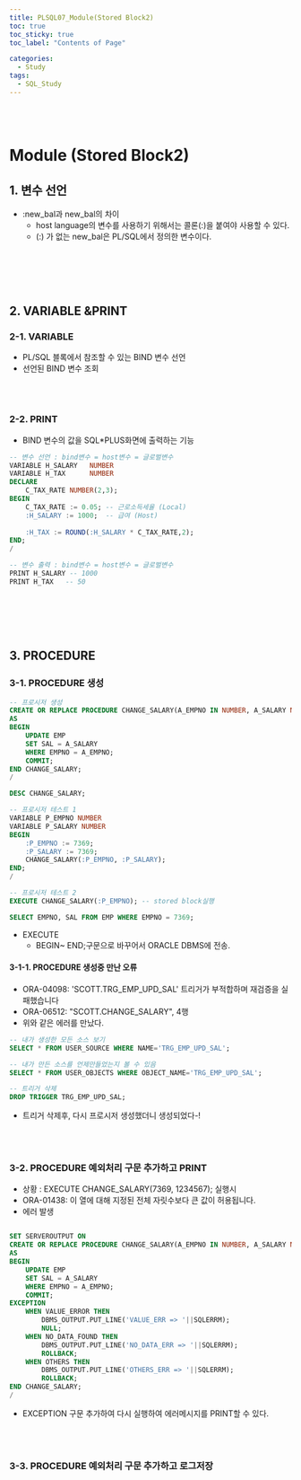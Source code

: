 ```yaml
---
title: PLSQL07_Module(Stored Block2)
toc: true
toc_sticky: true
toc_label: "Contents of Page"

categories:
  - Study
tags:
  - SQL_Study
---
```


<br><br>

# Module (Stored Block2)
## 1. 변수 선언
- :new_bal과 new_bal의 차이
  * host language의 변수를 사용하기 위해서는 콜론(:)을 붙여야 사용할 수 있다.
  * (:) 가 없는 new_bal은 PL/SQL에서 정의한 변수이다. 

<br><br><br><br>

## 2. VARIABLE &PRINT
### 2-1. VARIABLE
- PL/SQL 블록에서 참조할 수 있는 BIND 변수 선언
- 선언된 BIND 변수 조회

<br><br>

### 2-2. PRINT
- BIND 변수의 값을 SQL\*PLUS화면에 출력하는 기능

```sql
-- 변수 선언 : bind변수 = host변수 = 글로벌변수
VARIABLE H_SALARY   NUMBER
VARIABLE H_TAX      NUMBER
DECLARE
    C_TAX_RATE NUMBER(2,3);
BEGIN
    C_TAX_RATE := 0.05; -- 근로소득세율 (Local)
    :H_SALARY := 1000;  -- 급여 (Host)
    
    :H_TAX := ROUND(:H_SALARY * C_TAX_RATE,2);
END;
/

-- 변수 출력 : bind변수 = host변수 = 글로벌변수
PRINT H_SALARY -- 1000
PRINT H_TAX   -- 50
```

<br><br><br><br>

## 3. PROCEDURE
### 3-1. PROCEDURE 생성

```sql
-- 프로시저 생성
CREATE OR REPLACE PROCEDURE CHANGE_SALARY(A_EMPNO IN NUMBER, A_SALARY NUMBER DEFAULT 2000)
AS
BEGIN
    UPDATE EMP
    SET SAL = A_SALARY
    WHERE EMPNO = A_EMPNO;
    COMMIT;
END CHANGE_SALARY;
/

DESC CHANGE_SALARY;

-- 프로시저 테스트 1
VARIABLE P_EMPNO NUMBER
VARIABLE P_SALARY NUMBER
BEGIN
    :P_EMPNO := 7369;
    :P_SALARY := 7369;
    CHANGE_SALARY(:P_EMPNO, :P_SALARY);
END;
/

-- 프로시저 테스트 2
EXECUTE CHANGE_SALARY(:P_EMPNO); -- stored block실행

SELECT EMPNO, SAL FROM EMP WHERE EMPNO = 7369;
```

- EXECUTE
  * BEGIN~ END;구문으로 바꾸어서 ORACLE DBMS에 전송. 

#### 3-1-1. PROCEDURE 생성중 만난 오류

- ORA-04098: 'SCOTT.TRG_EMP_UPD_SAL' 트리거가 부적합하며 재검증을 실패했습니다
- ORA-06512: "SCOTT.CHANGE_SALARY",  4행
- 위와 같은 에러를 만났다.

```sql
-- 내가 생성한 모든 소스 보기
SELECT * FROM USER_SOURCE WHERE NAME='TRG_EMP_UPD_SAL';

-- 내가 만든 소스를 언제만들었는지 볼 수 있음
SELECT * FROM USER_OBJECTS WHERE OBJECT_NAME='TRG_EMP_UPD_SAL';

-- 트리거 삭제
DROP TRIGGER TRG_EMP_UPD_SAL;
```

- 트리거 삭제후, 다시 프로시저 생성했더니 생성되었다-!

<br><br>

### 3-2. PROCEDURE 예외처리 구문 추가하고 PRINT
- 상황 : EXECUTE CHANGE_SALARY(7369, 1234567); 실행시
- ORA-01438: 이 열에 대해 지정된 전체 자릿수보다 큰 값이 허용됩니다.
- 에러 발생

```sql

SET SERVEROUTPUT ON
CREATE OR REPLACE PROCEDURE CHANGE_SALARY(A_EMPNO IN NUMBER, A_SALARY NUMBER DEFAULT 2000)
AS
BEGIN
    UPDATE EMP
    SET SAL = A_SALARY
    WHERE EMPNO = A_EMPNO;
    COMMIT;
EXCEPTION
    WHEN VALUE_ERROR THEN
        DBMS_OUTPUT.PUT_LINE('VALUE_ERR => '||SQLERRM);
        NULL;
    WHEN NO_DATA_FOUND THEN
        DBMS_OUTPUT.PUT_LINE('NO_DATA_ERR => '||SQLERRM);
        ROLLBACK;
    WHEN OTHERS THEN
        DBMS_OUTPUT.PUT_LINE('OTHERS_ERR => '||SQLERRM);
        ROLLBACK;
END CHANGE_SALARY;
/
```

- EXCEPTION 구문 추가하여 다시 실행하여 에러메시지를 PRINT할 수 있다.

<br><br>

### 3-3. PROCEDURE 예외처리 구문 추가하고 로그저장

<br><br><br><br>

